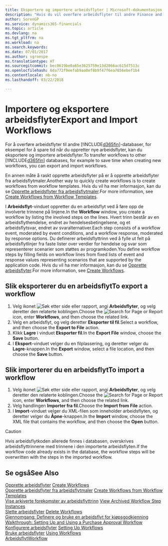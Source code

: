 ```yaml
---
title: Eksportere og importere arbeidsflyter | Microsoft-dokumentasjon
description: "Hvis du vil overføre arbeidsflyter til andre Finance and Operations, Business edition-databaser, for eksempel for å spare tid når du oppretter nye arbeidsflyter, kan du eksportere og importere arbeidsflyter."
author: SorenGP
ms.service: dynamics365-financials
ms.topic: article
ms.devlang: na
ms.tgt_pltfrm: na
ms.workload: na
ms.search.keywords: 
ms.date: 07/01/2017
ms.author: sgroespe
ms.translationtype: HT
ms.sourcegitcommit: bec0619be0a65e3625759e13d2866ac615d7513c
ms.openlocfilehash: 6da772f9eefab9aa0ef8b9f47f6ea7656ebef1b4
ms.contentlocale: nb-no
ms.lasthandoff: 03/22/2018

---
```

# <a name="export-and-import-workflows"></a><span data-ttu-id="08328-103">Importere og eksportere arbeidsflyter</span><span class="sxs-lookup"><span data-stu-id="08328-103">Export and Import Workflows</span></span>
<span data-ttu-id="08328-104">For å overføre arbeidsflyter til andre [!INCLUDE[d365fin](includes/d365fin_md.md)]-databaser, for eksempel for å spare tid når du oppretter nye arbeidsflyter, kan du eksportere og importere arbeidsflyter.</span><span class="sxs-lookup"><span data-stu-id="08328-104">To transfer workflows to other [!INCLUDE[d365fin](includes/d365fin_md.md)] databases, for example to save time when creating new workflows, you can export and import workflows.</span></span>  

 <span data-ttu-id="08328-105">En annen måte å raskt opprette arbeidsflyter på er å opprette arbeidsflyter fra arbeidsflytmaler.</span><span class="sxs-lookup"><span data-stu-id="08328-105">Another way to quickly create workflows is to create workflows from workflow templates.</span></span> <span data-ttu-id="08328-106">Hvis du vil ha mer informasjon, kan du se [Opprette arbeidsflyter fra arbeidsflytmaler](across-how-to-create-workflows-from-workflow-templates.md).</span><span class="sxs-lookup"><span data-stu-id="08328-106">For more information, see [Create Workflows from Workflow Templates](across-how-to-create-workflows-from-workflow-templates.md).</span></span>  

 <span data-ttu-id="08328-107">I **Arbeidsflyt**-vinduet oppretter du en arbeidsflyt ved å føre opp de involverte trinnene på linjene.</span><span class="sxs-lookup"><span data-stu-id="08328-107">In the **Workflow** window, you create a workflow by listing the involved steps on the lines.</span></span> <span data-ttu-id="08328-108">Hvert trinn består av en arbeidsflythendelse, endret av hendelsesbetingelsene, og et arbeidsflytsvar, endret av svaralternativer.</span><span class="sxs-lookup"><span data-stu-id="08328-108">Each step consists of a workflow event, moderated by event conditions, and a workflow response, moderated by response options.</span></span> <span data-ttu-id="08328-109">Du definerer arbeidsflyttrinn ved å fylle ut felt på arbeidsflytlinjer fra faste lister over verdier for hendelse og svar som representerer scenarier som støttes av programkoden.</span><span class="sxs-lookup"><span data-stu-id="08328-109">You define workflow steps by filling fields on workflow lines from fixed lists of event and response values representing scenarios that are supported by the application code.</span></span> <span data-ttu-id="08328-110">Hvis du vil ha mer informasjon, kan du se [Opprette arbeidsflyter](across-how-to-create-workflows.md).</span><span class="sxs-lookup"><span data-stu-id="08328-110">For more information, see [Create Workflows](across-how-to-create-workflows.md).</span></span>  

## <a name="to-export-a-workflow"></a><span data-ttu-id="08328-111">Slik eksporterer du en arbeidsflyt</span><span class="sxs-lookup"><span data-stu-id="08328-111">To export a workflow</span></span>  
1.  <span data-ttu-id="08328-112">Velg ikonet ![Søk etter side eller rapport](media/ui-search/search_small.png "Søk etter side eller rapport"), angi **Arbeidsflyter**, og velg deretter den relaterte koblingen.</span><span class="sxs-lookup"><span data-stu-id="08328-112">Choose the ![Search for Page or Report](media/ui-search/search_small.png "Search for Page or Report icon") icon, enter **Workflows**, and then choose the related link.</span></span>  
2.  <span data-ttu-id="08328-113">Velg en arbeidsflyt, og velg deretter **Eksporter til fil**.</span><span class="sxs-lookup"><span data-stu-id="08328-113">Select a workflow, and then choose the **Export to File** action.</span></span>  
3.  <span data-ttu-id="08328-114">Klikk **Lagre** i vinduet **Eksporter fil**.</span><span class="sxs-lookup"><span data-stu-id="08328-114">In the **Export File** window, choose the **Save** button.</span></span>  
4.  <span data-ttu-id="08328-115">I **Eksport**-vinduet velger du en filplassering, og deretter velger du **Lagre**-knappen.</span><span class="sxs-lookup"><span data-stu-id="08328-115">In the **Export** window, select a file location, and then choose the **Save** button.</span></span>  

## <a name="to-import-a-workflow"></a><span data-ttu-id="08328-116">Slik importerer du en arbeidsflyt</span><span class="sxs-lookup"><span data-stu-id="08328-116">To import a workflow</span></span>  
1.  <span data-ttu-id="08328-117">Velg ikonet ![Søk etter side eller rapport](media/ui-search/search_small.png "Søk etter side eller rapport"), angi **Arbeidsflyter**, og velg deretter den relaterte koblingen.</span><span class="sxs-lookup"><span data-stu-id="08328-117">Choose the ![Search for Page or Report](media/ui-search/search_small.png "Search for Page or Report icon") icon, enter **Workflows**, and then choose the related link.</span></span>  
2.  <span data-ttu-id="08328-118">Velg handlingen **Importer fra fil**.</span><span class="sxs-lookup"><span data-stu-id="08328-118">Choose the **Import from File** action.</span></span>  
3.  <span data-ttu-id="08328-119">I **Import**-vinduet velger du XML-filen som inneholder arbeidsflyten, og deretter velger du **Åpne**-knappen.</span><span class="sxs-lookup"><span data-stu-id="08328-119">In the **Import** window, choose the XML file that contains the workflow, and then choose the **Open** button.</span></span>  

> [!CAUTION]  
>  <span data-ttu-id="08328-120">Hvis arbeidsflytkoden allerede finnes i databasen, overskrives arbeidsflyttrinnene med trinnene i den importerte arbeidsflyten.</span><span class="sxs-lookup"><span data-stu-id="08328-120">If the workflow code already exists in the database, the workflow steps will be overwritten with the steps in the imported workflow.</span></span>  

## <a name="see-also"></a><span data-ttu-id="08328-121">Se også</span><span class="sxs-lookup"><span data-stu-id="08328-121">See Also</span></span>  
 <span data-ttu-id="08328-122">[Opprette arbeidsflyter](across-how-to-create-workflows.md) </span><span class="sxs-lookup"><span data-stu-id="08328-122">[Create Workflows](across-how-to-create-workflows.md) </span></span>  
 <span data-ttu-id="08328-123">[Opprette arbeidsflyter fra arbeidsflytmaler](across-how-to-create-workflows-from-workflow-templates.md) </span><span class="sxs-lookup"><span data-stu-id="08328-123">[Create Workflows from Workflow Templates](across-how-to-create-workflows-from-workflow-templates.md) </span></span>  
 <span data-ttu-id="08328-124">[Vise arkiverte forekomster av arbeidsflyttrinn](across-how-to-view-archived-workflow-step-instances.md) </span><span class="sxs-lookup"><span data-stu-id="08328-124">[View Archived Workflow Step Instances](across-how-to-view-archived-workflow-step-instances.md) </span></span>  
 <span data-ttu-id="08328-125">[Slette arbeidsflyter](across-how-to-delete-workflows.md) </span><span class="sxs-lookup"><span data-stu-id="08328-125">[Delete Workflows](across-how-to-delete-workflows.md) </span></span>  
 <span data-ttu-id="08328-126">[Gjennomgang: Definere og bruke en arbeidsflyt for kjøpsgodkjenning](walkthrough-setting-up-and-using-a-purchase-approval-workflow.md) </span><span class="sxs-lookup"><span data-stu-id="08328-126">[Walkthrough: Setting Up and Using a Purchase Approval Workflow](walkthrough-setting-up-and-using-a-purchase-approval-workflow.md) </span></span>  
 <span data-ttu-id="08328-127">[Konfigurere arbeidsflyter](across-set-up-workflows.md) </span><span class="sxs-lookup"><span data-stu-id="08328-127">[Setting Up Workflows](across-set-up-workflows.md) </span></span>  
 <span data-ttu-id="08328-128">[Bruke arbeidsflyter](across-use-workflows.md) </span><span class="sxs-lookup"><span data-stu-id="08328-128">[Using Workflows](across-use-workflows.md) </span></span>  
 [<span data-ttu-id="08328-129">Arbeidsflyt</span><span class="sxs-lookup"><span data-stu-id="08328-129">Workflow</span></span>](across-workflow.md)   


